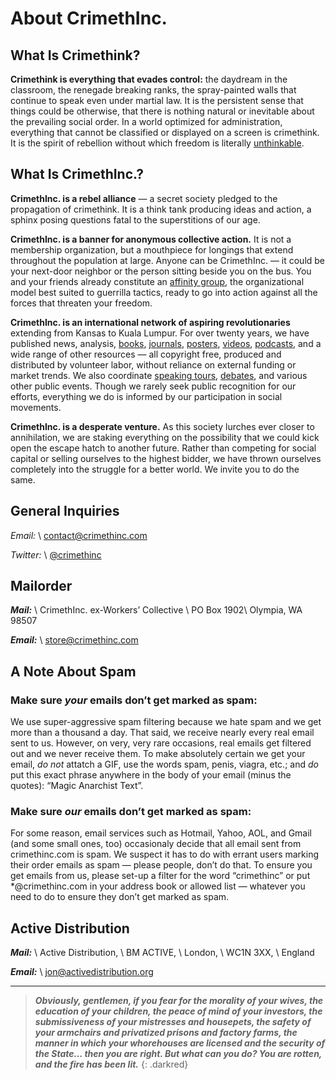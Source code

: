 # About CrimethInc.

## What Is Crimethink?

**Crimethink is everything that evades control:** the daydream in the classroom, the renegade breaking ranks, the spray-painted walls that continue to speak even under martial law. It is the persistent sense that things could be otherwise, that there is nothing natural or inevitable about the prevailing social order. In a world optimized for administration, everything that cannot be classified or displayed on a screen is crimethink. It is the spirit of rebellion without which freedom is literally [unthinkable](https://moxie.org/2013/06/12/we-should-all-have-something-to-hide.html).

## What Is CrimethInc.?

**CrimethInc. is a rebel alliance** — a secret society pledged to the propagation of crimethink. It is a think tank producing ideas and action, a sphinx posing questions fatal to the superstitions of our age.

**CrimethInc. is a banner for anonymous collective action.** It is not a membership organization, but a mouthpiece for longings that extend throughout the population at large. Anyone can be CrimethInc. — it could be your next-door neighbor or the person sitting beside you on the bus. You and your friends already constitute an [affinity group](http://destructables.org/node/54), the organizational model best suited to guerrilla tactics, ready to go into action against all the forces that threaten your freedom.

**CrimethInc. is an international network of aspiring revolutionaries** extending from Kansas to Kuala Lumpur. For over twenty years, we have published news, analysis, [books](/books), [journals](/journals), [posters](/posters), [videos](/videos), [podcasts](/podcast), and a wide range of other resources — all copyright free, produced and distributed by volunteer labor, without reliance on external funding or market trends. We also coordinate [speaking tours](/2015/12/28/report-to-change-everything-us-tour), [debates](/2012/09/17/post-debate-debrief-video-and-libretto), and various other public events. Though we rarely seek public recognition for our efforts, everything we do is informed by our participation in social movements.

**CrimethInc. is a desperate venture.** As this society lurches ever closer to annihilation, we are staking everything on the possibility that we could kick open the escape hatch to another future. Rather than competing for social capital or selling ourselves to the highest bidder, we have thrown ourselves completely into the struggle for a better world. We invite you to do the same.

## General Inquiries

_Email:_ \\
[contact@crimethinc.com](mailto:contact@crimethinc.com)

_Twitter:_ \\
[@crimethinc](https://twitter.com/crimethinc)

## Mailorder

**_Mail:_** \\
CrimethInc. ex-Workers’ Collective \\
PO Box 1902\\
Olympia, WA 98507

**_Email:_** \\
[store@crimethinc.com](mailto:store@crimethinc.com)

## A Note About Spam

### Make sure _your_ emails don’t get marked as spam:

We use super-aggressive spam filtering because we hate spam and we get more than a thousand a day. That said, we receive nearly every real email sent to us. However, on very, very rare occasions, real emails get filtered out and we never receive them. To make absolutely certain we get your email, _do not_ attatch a GIF, use the words spam, penis, viagra, etc.; and _do_ put this exact phrase anywhere in the body of your email (minus the quotes): “Magic Anarchist Text”.

### Make sure _our_ emails don’t get marked as spam:

For some reason, email services such as Hotmail, Yahoo, AOL, and Gmail (and some small ones, too) occasionaly decide that all email sent from crimethinc.com is spam. We suspect it has to do with errant users marking their order emails as spam — please people, don’t do that. To ensure you get emails from us, please set-up a filter for the word “crimethinc” or put *@crimethinc.com in your address book or allowed list — whatever you need to do to ensure they don’t get marked as spam.

## Active Distribution

**_Mail:_** \\
Active Distribution, \\
BM ACTIVE, \\
London, \\
WC1N 3XX, \\
England

**_Email:_** \\
[jon@activedistribution.org](mailto:jon@activedistribution.org)

***

> **_Obviously, gentlemen, if you fear for the morality of your wives, the education of your children, the peace of mind of your investors, the submissiveness of your mistresses and housepets, the safety of your armchairs and privatized prisons and factory farms, the manner in which your whorehouses are licensed and the security of the State… then you are right. But what can you do? You are rotten, and the fire has been lit._**
{: .darkred}

